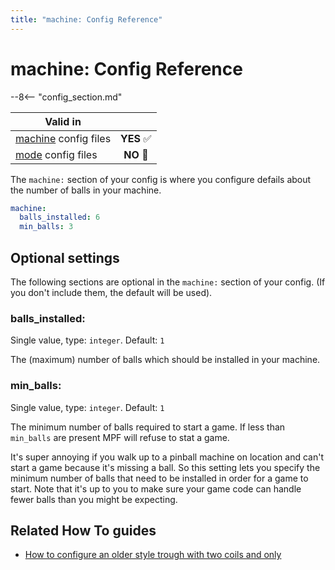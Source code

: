 ```yaml
---
title: "machine: Config Reference"
---
```


# machine: Config Reference

--8<-- "config_section.md"

| Valid in | |
|-----|:----:|
|[machine](instructions/machine_config.md) config files |**YES** :white_check_mark:|
|[mode](instructions/mode_config.md) config files|**NO** :no_entry_sign:|

The `machine:` section of your config is where you configure defails
about the number of balls in your machine.

``` yaml
machine:
  balls_installed: 6
  min_balls: 3
```

## Optional settings

The following sections are optional in the `machine:` section of your
config. (If you don't include them, the default will be used).

### balls_installed:

Single value, type: `integer`. Default: `1`

The (maximum) number of balls which should be installed in your machine.

### min_balls:

Single value, type: `integer`. Default: `1`

The minimum number of balls required to start a game. If less than
`min_balls` are present MPF will refuse to stat a game.

It's super annoying if you walk up to a pinball machine on location and
can't start a game because it's missing a ball. So this setting lets
you specify the minimum number of balls that need to be installed in
order for a game to start. Note that it's up to you to make sure your
game code can handle fewer balls than you might be expecting.

## Related How To guides

* [How to configure an older style trough with two coils and only](../mechs/troughs/two_coil_one_switch.md)
